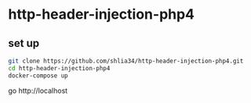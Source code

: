 # http-header-injection-php4

## set up

```bash
git clone https://github.com/shlia34/http-header-injection-php4.git
cd http-header-injection-php4
docker-compose up
```
go http://localhost